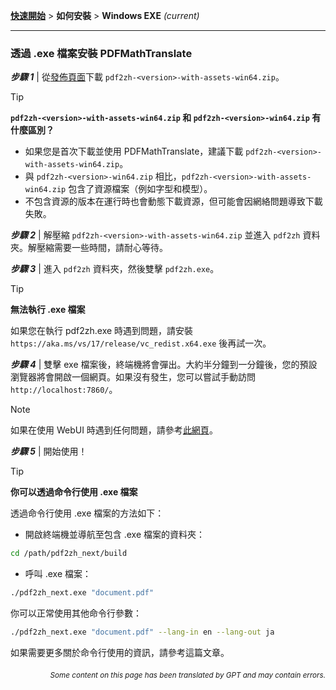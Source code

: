 [**快速開始**](./getting-started.md) > **如何安裝** > **Windows EXE** _(current)_

---

### 透過 .exe 檔案安裝 PDFMathTranslate

***步驟 1*** | 從[發佈頁面](https://github.com/PDFMathTranslate/PDFMathTranslate-next/releases)下載 `pdf2zh-<version>-with-assets-win64.zip`。

> [!TIP]
> **`pdf2zh-<version>-with-assets-win64.zip` 和 `pdf2zh-<version>-win64.zip` 有什麼區別？**
>
> - 如果您是首次下載並使用 PDFMathTranslate，建議下載 `pdf2zh-<version>-with-assets-win64.zip`。
> - 與 `pdf2zh-<version>-win64.zip` 相比，`pdf2zh-<version>-with-assets-win64.zip` 包含了資源檔案（例如字型和模型）。
> - 不包含資源的版本在運行時也會動態下載資源，但可能會因網絡問題導致下載失敗。

***步驟 2*** | 解壓縮 `pdf2zh-<version>-with-assets-win64.zip` 並進入 `pdf2zh` 資料夾。解壓縮需要一些時間，請耐心等待。

***步驟 3*** | 進入 `pdf2zh` 資料夾，然後雙擊 `pdf2zh.exe`。

> [!TIP]
> **無法執行 .exe 檔案**
>
> 如果您在執行 pdf2zh.exe 時遇到問題，請安裝 `https://aka.ms/vs/17/release/vc_redist.x64.exe` 後再試一次。

***步驟 4*** | 雙擊 exe 檔案後，終端機將會彈出。大約半分鐘到一分鐘後，您的預設瀏覽器將會開啟一個網頁。如果沒有發生，您可以嘗試手動訪問 `http://localhost:7860/`。

> [!NOTE]
>
> 如果在使用 WebUI 時遇到任何問題，請參考[此網頁](./USAGE_webui.md)。

***步驟 5*** | 開始使用！

> [!TIP]
> **你可以透過命令行使用 .exe 檔案**
>
> 透過命令行使用 .exe 檔案的方法如下：
>
> - 開啟終端機並導航至包含 .exe 檔案的資料夾：
>
> ```bash
> cd /path/pdf2zh_next/build
> ```
>
> - 呼叫 .exe 檔案：
>
> ```bash
> ./pdf2zh_next.exe "document.pdf"
> ```
>
> 你可以正常使用其他命令行參數：
>
> ```bash
> ./pdf2zh_next.exe "document.pdf" --lang-in en --lang-out ja
> ```
>
> 如果需要更多關於命令行使用的資訊，請參考這篇文章。

<div align="right"> 
<h6><small>Some content on this page has been translated by GPT and may contain errors.</small></h6>